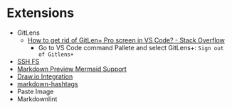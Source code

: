 # Extensions

- GitLens
  - [How to get rid of GitLen+ Pro screen in VS Code? - Stack Overflow](https://stackoverflow.com/questions/71508474/how-to-get-rid-of-gitlen-pro-screen-in-vs-code)
    - Go to VS Code command Pallete and select GitLens+: `Sign out of Gitlens+`
- [SSH FS](https://marketplace.visualstudio.com/items?itemName=Kelvin.vscode-sshfs)
- [Markdown Preview Mermaid Support](https://marketplace.visualstudio.com/items?itemName=bierner.markdown-mermaid)
- [Draw.io Integration](https://marketplace.visualstudio.com/items?itemName=hediet.vscode-drawio)
- [markdown-hashtags](https://marketplace.visualstudio.com/items?itemName=vanadium23.markdown-hashtags)
- Paste Image
- Markdownlint
